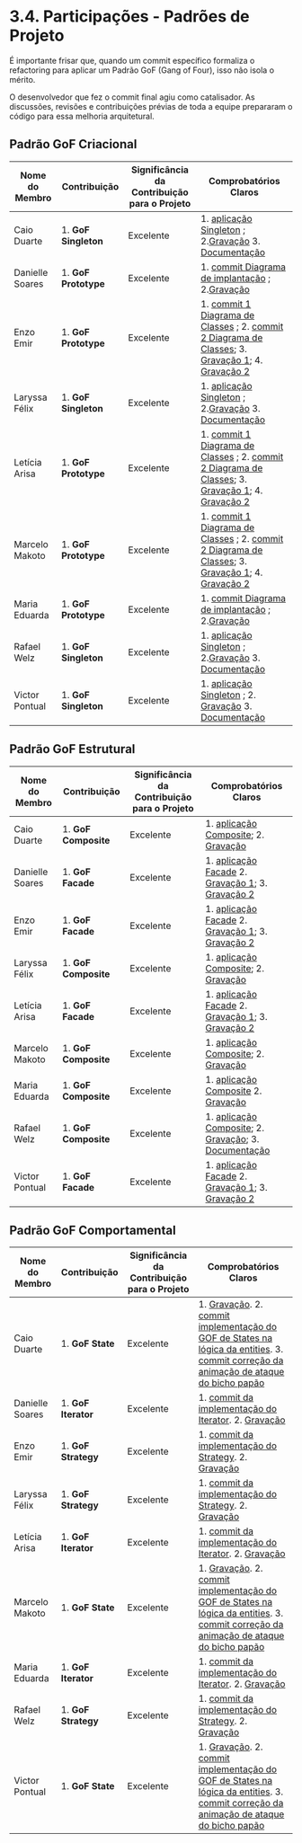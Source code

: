 # 3.4. Participações - Padrões de Projeto

É importante frisar que, quando um commit específico formaliza o refactoring para aplicar um Padrão GoF (Gang of Four), isso não isola o mérito.

O desenvolvedor que fez o commit final agiu como catalisador. As discussões, revisões e contribuições prévias de toda a equipe prepararam o código para essa melhoria arquitetural.

## Padrão GoF Criacional

| Nome do Membro  | Contribuição | Significância da Contribuição para o Projeto | Comprobatórios Claros |
| --------------- | ------------ | -------------------------------------------- | --------------------- |
| Caio Duarte     | 1. **GoF Singleton**  | Excelente  |  1. [aplicação Singleton](https://github.com/UnBArqDsw2025-2-Turma01/2025.2-T01-G1_JogoDigital/commit/3169668b0520cfbfbe8605f891a132ded461d499) ; 2.[Gravação](https://www.youtube.com/watch?v=RtJ-M3CTaQI&t=1s) 3. [Documentação](https://github.com/UnBArqDsw2025-2-Turma01/2025.2-T01-G1_JogoDigital_Entrega_03/commit/ebcc257d9f5c15c7dfdabb3bf23b5314db168f5a)  |
| Danielle Soares | 1. **GoF Prototype**  | Excelente  |  1. [commit Diagrama de implantação](https://github.com/UnBArqDsw2025-2-Turma01/2025.2-T01-G1_JogoDigital_Entrega_02/commit/53a195992e1eaaef60f93ebe71676c5b3474c292) ; 2.[Gravação](https://youtu.be/Z9hxflRPTf0?si=i-KwVYkAY0yN0mI3) |
| Enzo Emir       | 1. **GoF Prototype**   | Excelente  |  1. [commit 1 Diagrama de Classes](https://github.com/UnBArqDsw2025-2-Turma01/2025.2-T01-G1_JogoDigital_Entrega_02/commit/32b99d3a7d81fb4deee850e6529a206d8e879e92) ; 2. [commit 2 Diagrama de Classes](https://github.com/UnBArqDsw2025-2-Turma01/2025.2-T01-G1_JogoDigital_Entrega_02/commit/3f341c5ce0d12e2b3a4063b3aede0e1bd4dd2f40); 3. [Gravação 1](https://youtu.be/Hxe16odUVmw); 4. [Gravação 2](https://youtu.be/p-m22NroSl8) |
| Laryssa Félix   | 1. **GoF Singleton**      | Excelente                  |  1. [aplicação Singleton](https://github.com/UnBArqDsw2025-2-Turma01/2025.2-T01-G1_JogoDigital/commit/3169668b0520cfbfbe8605f891a132ded461d499) ; 2.[Gravação](https://www.youtube.com/watch?v=RtJ-M3CTaQI&t=1s) 3. [Documentação](https://github.com/UnBArqDsw2025-2-Turma01/2025.2-T01-G1_JogoDigital_Entrega_03/commit/ebcc257d9f5c15c7dfdabb3bf23b5314db168f5a)                        |
| Letícia Arisa   | 1. **GoF Prototype**   | Excelente  |  1. [commit 1 Diagrama de Classes](https://github.com/UnBArqDsw2025-2-Turma01/2025.2-T01-G1_JogoDigital_Entrega_02/commit/32b99d3a7d81fb4deee850e6529a206d8e879e92) ; 2. [commit 2 Diagrama de Classes](https://github.com/UnBArqDsw2025-2-Turma01/2025.2-T01-G1_JogoDigital_Entrega_02/commit/3f341c5ce0d12e2b3a4063b3aede0e1bd4dd2f40); 3. [Gravação 1](https://youtu.be/Hxe16odUVmw); 4. [Gravação 2](https://youtu.be/p-m22NroSl8) |
| Marcelo Makoto  | 1. **GoF Prototype**   | Excelente  |  1. [commit 1 Diagrama de Classes](https://github.com/UnBArqDsw2025-2-Turma01/2025.2-T01-G1_JogoDigital_Entrega_02/commit/32b99d3a7d81fb4deee850e6529a206d8e879e92) ; 2. [commit 2 Diagrama de Classes](https://github.com/UnBArqDsw2025-2-Turma01/2025.2-T01-G1_JogoDigital_Entrega_02/commit/3f341c5ce0d12e2b3a4063b3aede0e1bd4dd2f40); 3. [Gravação 1](https://youtu.be/Hxe16odUVmw); 4. [Gravação 2](https://youtu.be/p-m22NroSl8) |
| Maria Eduarda   |  1. **GoF Prototype**    | Excelente  |  1. [commit Diagrama de implantação](https://github.com/UnBArqDsw2025-2-Turma01/2025.2-T01-G1_JogoDigital_Entrega_02/commit/53a195992e1eaaef60f93ebe71676c5b3474c292) ; 2.[Gravação](https://youtu.be/Z9hxflRPTf0?si=i-KwVYkAY0yN0mI3) |
| Rafael Welz     |1. **GoF Singleton**     | Excelente                  |  1. [aplicação Singleton](https://github.com/UnBArqDsw2025-2-Turma01/2025.2-T01-G1_JogoDigital/commit/3169668b0520cfbfbe8605f891a132ded461d499) ; 2.[Gravação](https://www.youtube.com/watch?v=RtJ-M3CTaQI&t=1s) 3. [Documentação](https://github.com/UnBArqDsw2025-2-Turma01/2025.2-T01-G1_JogoDigital_Entrega_03/commit/2f04990ef786f9bbbafaa32327e4468a83772b85)                       |
| Victor Pontual  |1. **GoF Singleton**     | Excelente                  |  1. [aplicação Singleton](https://github.com/UnBArqDsw2025-2-Turma01/2025.2-T01-G1_JogoDigital/commit/3169668b0520cfbfbe8605f891a132ded461d499) ; 2. [Gravação](https://www.youtube.com/watch?v=RtJ-M3CTaQI&t=1s) 3. [Documentação](https://github.com/UnBArqDsw2025-2-Turma01/2025.2-T01-G1_JogoDigital_Entrega_03/commit/2f04990ef786f9bbbafaa32327e4468a83772b85)  |


## Padrão GoF Estrutural

| Nome do Membro  | Contribuição | Significância da Contribuição para o Projeto | Comprobatórios Claros |
| --------------- | ------------ | -------------------------------------------- | --------------------- |
| Caio Duarte     | 1. **GoF Composite**         | Excelente           | 1. [aplicação Composite](https://github.com/UnBArqDsw2025-2-Turma01/2025.2-T01-G1_JogoDigital/commit/c9ff4a4dda5f9822abe89e0c5df0dd85d887a83e);  2. [Gravação](https://www.youtube.com/watch?v=62f51kDLWNQ)                     |
| Danielle Soares | 1. **GoF Facade**    | Excelente           | 1. [aplicação Facade](https://github.com/UnBArqDsw2025-2-Turma01/2025.2-T01-G1_JogoDigital_Entrega_02/commit/e4db12b7bd32b99fb5a126590f273dbe368ac9ce)  2. [Gravação 1](https://www.youtube.com/watch?v=Jyx_49t3pEk); 3. [Gravação 2](https://www.youtube.com/watch?v=5SWWsrv-F6s)                      |
| Enzo Emir       | 1. **GoF Facade**    | Excelente           | 1. [aplicação Facade](https://github.com/UnBArqDsw2025-2-Turma01/2025.2-T01-G1_JogoDigital_Entrega_02/commit/e4db12b7bd32b99fb5a126590f273dbe368ac9ce)  2. [Gravação 1](https://www.youtube.com/watch?v=Jyx_49t3pEk); 3. [Gravação 2](https://www.youtube.com/watch?v=5SWWsrv-F6s)                    |
| Laryssa Félix   | 1. **GoF Composite**         |  Excelente                 |  1. [aplicação Composite](https://github.com/UnBArqDsw2025-2-Turma01/2025.2-T01-G1_JogoDigital/commit/c9ff4a4dda5f9822abe89e0c5df0dd85d887a83e); 2. [Gravação](https://www.youtube.com/watch?v=62f51kDLWNQ)                     |
| Letícia Arisa   | 1. **GoF Facade**     | Excelente           | 1. [aplicação Facade](https://github.com/UnBArqDsw2025-2-Turma01/2025.2-T01-G1_JogoDigital_Entrega_02/commit/e4db12b7bd32b99fb5a126590f273dbe368ac9ce)  2. [Gravação 1](https://www.youtube.com/watch?v=Jyx_49t3pEk); 3. [Gravação 2](https://www.youtube.com/watch?v=5SWWsrv-F6s)                    |
| Marcelo Makoto  | 1. **GoF Composite**        | Excelente           | 1. [aplicação Composite](https://github.com/UnBArqDsw2025-2-Turma01/2025.2-T01-G1_JogoDigital/commit/c9ff4a4dda5f9822abe89e0c5df0dd85d887a83e);  2. [Gravação](https://www.youtube.com/watch?v=62f51kDLWNQ)                       |
| Maria Eduarda   | 1. **GoF Composite**        | Excelente           | 1. [aplicação Composite](https://github.com/UnBArqDsw2025-2-Turma01/2025.2-T01-G1_JogoDigital/commit/c9ff4a4dda5f9822abe89e0c5df0dd85d887a83e)  2. [Gravação](https://www.youtube.com/watch?v=62f51kDLWNQ)                     |
| Rafael Welz     | 1. **GoF Composite**    |  Excelente                 |  1. [aplicação Composite](https://github.com/UnBArqDsw2025-2-Turma01/2025.2-T01-G1_JogoDigital/commit/c9ff4a4dda5f9822abe89e0c5df0dd85d887a83e);  2. [Gravação](https://www.youtube.com/watch?v=62f51kDLWNQ); 3. [Documentação](https://github.com/UnBArqDsw2025-2-Turma01/2025.2-T01-G1_JogoDigital_Entrega_03/commit/c6ba83e287b2020a2030d8ad13e6444259fc0855)                    |
| Victor Pontual  | 1. **GoF Facade**      |  Excelente                 |  1. [aplicação Facade](https://github.com/UnBArqDsw2025-2-Turma01/2025.2-T01-G1_JogoDigital_Entrega_02/commit/e4db12b7bd32b99fb5a126590f273dbe368ac9ce)  2. [Gravação 1](https://www.youtube.com/watch?v=Jyx_49t3pEk); 3. [Gravação 2](https://www.youtube.com/watch?v=5SWWsrv-F6s)                      |


## Padrão GoF Comportamental 

| Nome do Membro  | Contribuição | Significância da Contribuição para o Projeto | Comprobatórios Claros |
| --------------- | ------------ | -------------------------------------------- | --------------------- |
| Caio Duarte     | 1. **GoF State**          |Excelente      | 1. [Gravação](https://youtu.be/lNZ9JtHjowE?si=zf8IN-2ZSAG_xt7e). 2. [commit implementação do GOF de States na lógica da entities](https://github.com/UnBArqDsw2025-2-Turma01/2025.2-T01-G1_JogoDigital/commit/77e74537512ae3314d3c3320cfc1404b0cdafb32). 3. [commit correção da animação de ataque do bicho papão](https://github.com/UnBArqDsw2025-2-Turma01/2025.2-T01-G1_JogoDigital/commit/a3c6bebf02041efb9118225c9eee9a550f330d28)                 |
| Danielle Soares | 1. **GoF Iterator**           |Excelente      |  1. [commit da implementação do Iterator](https://github.com/UnBArqDsw2025-2-Turma01/2025.2-T01-G1_JogoDigital/commit/4bbbcbf77647a3be787e57045eed7f123f42b8a2). 2. [Gravação](https://youtu.be/ZHCbX79w1hM?si=7MNWOl4_AvdaeyKR)                 |
| Enzo Emir       | 1. **GoF Strategy** |Excelente      | 1. [commit da implementação do Strategy](https://github.com/UnBArqDsw2025-2-Turma01/2025.2-T01-G1_JogoDigital/commit/13b8e1edb1b05dbb6774a11aff06fa127a4b2ebf#diff-aeec303fa3563daa287e185244b40eef414e8c497f50c65fba39d8cf23c84910). 2. [Gravação](https://youtu.be/QKZyKbrpQQ8?si=hm_XPD75T9GST_8P)                |
| Laryssa Félix   | 1. **GoF Strategy**  |Excelente      | 1. [commit da implementação do Strategy](https://github.com/UnBArqDsw2025-2-Turma01/2025.2-T01-G1_JogoDigital/commit/13b8e1edb1b05dbb6774a11aff06fa127a4b2ebf#diff-aeec303fa3563daa287e185244b40eef414e8c497f50c65fba39d8cf23c84910). 2. [Gravação](https://youtu.be/QKZyKbrpQQ8?si=hm_XPD75T9GST_8P)|
| Letícia Arisa   | 1. **GoF Iterator** |Excelente      | 1. [commit da implementação do Iterator](https://github.com/UnBArqDsw2025-2-Turma01/2025.2-T01-G1_JogoDigital/commit/4bbbcbf77647a3be787e57045eed7f123f42b8a2). 2. [Gravação](https://youtu.be/ZHCbX79w1hM?si=7MNWOl4_AvdaeyKR)                 |
| Marcelo Makoto  | 1. **GoF State**    |Excelente      |  1. [Gravação](https://youtu.be/lNZ9JtHjowE?si=zf8IN-2ZSAG_xt7e). 2. [commit implementação do GOF de States na lógica da entities](https://github.com/UnBArqDsw2025-2-Turma01/2025.2-T01-G1_JogoDigital/commit/77e74537512ae3314d3c3320cfc1404b0cdafb32). 3. [commit correção da animação de ataque do bicho papão](https://github.com/UnBArqDsw2025-2-Turma01/2025.2-T01-G1_JogoDigital/commit/a3c6bebf02041efb9118225c9eee9a550f330d28) |
| Maria Eduarda   | 1. **GoF Iterator**            |Excelente      |  1. [commit da implementação do Iterator](https://github.com/UnBArqDsw2025-2-Turma01/2025.2-T01-G1_JogoDigital/commit/4bbbcbf77647a3be787e57045eed7f123f42b8a2). 2. [Gravação](https://youtu.be/ZHCbX79w1hM?si=7MNWOl4_AvdaeyKR)                |
| Rafael Welz     | 1. **GoF Strategy**    |Excelente      | 1. [commit da implementação do Strategy](https://github.com/UnBArqDsw2025-2-Turma01/2025.2-T01-G1_JogoDigital/commit/13b8e1edb1b05dbb6774a11aff06fa127a4b2ebf#diff-aeec303fa3563daa287e185244b40eef414e8c497f50c65fba39d8cf23c84910). 2. [Gravação](https://youtu.be/QKZyKbrpQQ8?si=hm_XPD75T9GST_8P)                 |
| Victor Pontual  | 1. **GoF State**    |Excelente      | 1. [Gravação](https://youtu.be/lNZ9JtHjowE?si=zf8IN-2ZSAG_xt7e). 2. [commit implementação do GOF de States na lógica da entities](https://github.com/UnBArqDsw2025-2-Turma01/2025.2-T01-G1_JogoDigital/commit/77e74537512ae3314d3c3320cfc1404b0cdafb32). 3. [commit correção da animação de ataque do bicho papão](https://github.com/UnBArqDsw2025-2-Turma01/2025.2-T01-G1_JogoDigital/commit/a3c6bebf02041efb9118225c9eee9a550f330d28)     |